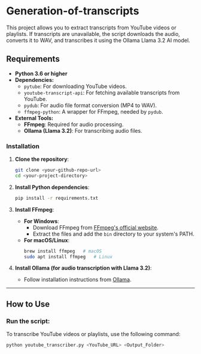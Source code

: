 # Generation-of-transcripts

This project allows you to extract transcripts from YouTube videos or playlists. If transcripts are unavailable, the script downloads the audio, converts it to WAV, and transcribes it using the Ollama Llama 3.2 AI model.

## Requirements

- **Python 3.6 or higher**
- **Dependencies:**
    - `pytube`: For downloading YouTube videos.
    - `youtube-transcript-api`: For fetching available transcripts from YouTube.
    - `pydub`: For audio file format conversion (MP4 to WAV).
    - `ffmpeg-python`: A wrapper for FFmpeg, needed by `pydub`.
- **External Tools:**
    - **FFmpeg**: Required for audio processing.
    - **Ollama (Llama 3.2)**: For transcribing audio files.

### Installation

1. **Clone the repository**:
    ```bash
    git clone <your-github-repo-url>
    cd <your-project-directory>
    ```

2. **Install Python dependencies**:
    ```bash
    pip install -r requirements.txt
    ```

3. **Install FFmpeg**:
    - **For Windows**:
        - Download FFmpeg from [FFmpeg's official website](https://ffmpeg.org/download.html).
        - Extract the files and add the `bin` directory to your system's PATH.
    - **For macOS/Linux**:
        ```bash
        brew install ffmpeg   # macOS
        sudo apt install ffmpeg   # Linux
        ```

4. **Install Ollama (for audio transcription with Llama 3.2)**:
    - Follow installation instructions from [Ollama](https://ollama.com/).

---

## How to Use

### Run the script:

To transcribe YouTube videos or playlists, use the following command:

```bash
python youtube_transcriber.py <YouTube_URL> <Output_Folder>
